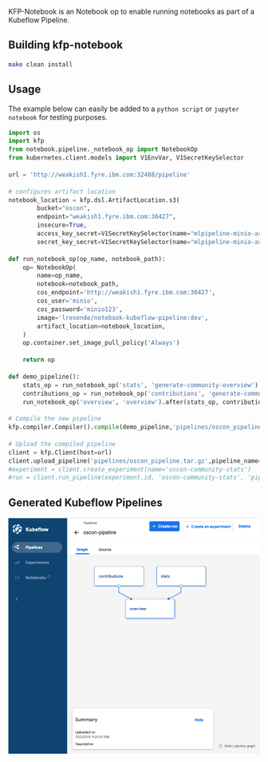 
KFP-Notebook is an Notebook op to enable running notebooks as part of a Kubeflow Pipeline.
 

## Building kfp-notebook

```bash
make clean install
```

## Usage

The example below can easily be added to a `python script` or `jupyter notebook` for testing purposes.

```python
import os
import kfp
from notebook.pipeline._notebook_op import NotebookOp
from kubernetes.client.models import V1EnvVar, V1SecretKeySelector

url = 'http://weakish1.fyre.ibm.com:32488/pipeline'

# configures artifact location
notebook_location = kfp.dsl.ArtifactLocation.s3(
        bucket="oscon",
        endpoint="weakish1.fyre.ibm.com:30427",
        insecure=True,
        access_key_secret=V1SecretKeySelector(name="mlpipeline-minio-artifact", key="accesskey"),
        secret_key_secret=V1SecretKeySelector(name="mlpipeline-minio-artifact", key="secretkey"))

def run_notebook_op(op_name, notebook_path):    
    op= NotebookOp(
        name=op_name,
        notebook=notebook_path,
        cos_endpoint='http://weakish1.fyre.ibm.com:30427',
        cos_user='minio',
        cos_password='minio123',
        image='lresende/notebook-kubeflow-pipeline:dev',
        artifact_location=notebook_location,
    )
    op.container.set_image_pull_policy('Always')
    
    return op
    
def demo_pipeline():
    stats_op = run_notebook_op('stats', 'generate-community-overview')
    contributions_op = run_notebook_op('contributions', 'generate-community-contributions')
    run_notebook_op('overview', 'overview').after(stats_op, contributions_op)
    
# Compile the new pipeline
kfp.compiler.Compiler().compile(demo_pipeline,'pipelines/oscon_pipeline.tar.gz')

# Upload the compiled pipeline
client = kfp.Client(host=url)
client.upload_pipeline('pipelines/oscon_pipeline.tar.gz',pipeline_name='oscon-pipeline')
#experiment = client.create_experiment(name='oscon-community-stats')
#run = client.run_pipeline(experiment.id, 'oscon-community-stats', 'pipelines/community_pipeline.tar.gz')

```

## Generated Kubeflow Pipelines

![Kubeflow Pipeline Example](docs/source/images/kfp-pipeline-example.png)
